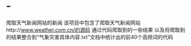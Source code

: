 # -
爬取天气新闻网站的新闻
该项目中包含了爬取天气新闻网站http://www.weather.com.cn/的源码
通过代码爬取到的一些结果
以及将爬取到的结果整合到“气象灾害具体内容.txt”文档中统计出的前40个高频词的代码
